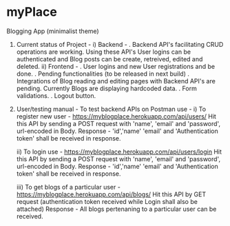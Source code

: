 # myPlace
Blogging App (minimalist theme)

1. Current status of Project -
    i) Backend -
      . Backend API's facilitating CRUD operations are working. Using these API's User logins can be authenticated and Blog posts can be create, retreived, edited and           deleted.
    ii) Frontend -
       . User logins and new User registrations and be done.
       . Pending functionalities (to be released in next build) 
          . Integrations of Blog reading and editing pages with Backend API's are pending. Currently Blogs are displaying hardcoded data.
          . Form validations.
          . Logout button.
          
2. User/testing manual - 
    To test backend APIs on Postman use -
      i) To register new user -  https://myblogplace.herokuapp.com/api/users/
          Hit this API by sending a POST request with 'name', 'email' and 'password', url-encoded in Body.
         Response -  'id','name' 'email' and 'Authentication token' shall be received in response.
          
      ii) To login use - https://myblogplace.herokuapp.com/api/users/login
          Hit this API by sending a POST request with 'name', 'email' and 'password', url-encoded in Body.
         Response -  'id','name' 'email' and 'Authentication token' shall be received in response.
          
      iii) To get blogs of a particular user - https://myblogplace.herokuapp.com/api/blogs/
       Hit this API by GET request (authentication token received while Login shall also be attached)
       Response - All blogs pertenaning to a particular user can be received.
            
          
